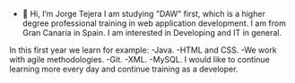- 👋 Hi, I’m Jorge Tejera
I am studying "DAW" first,
which is a higher degree professional training in web application development.
I am from Gran Canaria in Spain.
I am interested in Developing and IT in general.

In this first year we learn for example:
-Java.
-HTML and CSS.
-We work with agile methodologies.
-Git.
-XML.
-MySQL.
I would like to continue learning more every day and continue training as a developer.
<!---
jorgetejerasoto/jorgetejerasoto is a ✨ special ✨ repository because its `README.md` (this file) appears on your GitHub profile.
You can click the Preview link to take a look at your changes.
--->
